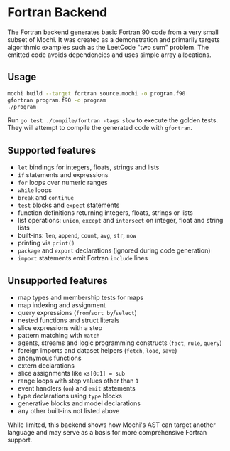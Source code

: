 # Fortran Backend

The Fortran backend generates basic Fortran 90 code from a very small subset of Mochi. It was created as a demonstration and primarily targets algorithmic examples such as the LeetCode "two sum" problem. The emitted code avoids dependencies and uses simple array allocations.

## Usage

```bash
mochi build --target fortran source.mochi -o program.f90
gfortran program.f90 -o program
./program
```

Run `go test ./compile/fortran -tags slow` to execute the golden tests. They will attempt to compile the generated code with `gfortran`.

## Supported features

- `let` bindings for integers, floats, strings and lists
- `if` statements and expressions
- `for` loops over numeric ranges
- `while` loops
- `break` and `continue`
- `test` blocks and `expect` statements
- function definitions returning integers, floats, strings or lists
- list operations: `union`, `except` and `intersect` on integer, float and string lists
- built-ins: `len`, `append`, `count`, `avg`, `str`, `now`
- printing via `print()`
- `package` and `export` declarations (ignored during code generation)
- `import` statements emit Fortran `include` lines

## Unsupported features

- map types and membership tests for maps
- map indexing and assignment
- query expressions (`from`/`sort by`/`select`)
- nested functions and struct literals
- slice expressions with a step
- pattern matching with `match`
- agents, streams and logic programming constructs (`fact`, `rule`, `query`)
- foreign imports and dataset helpers (`fetch`, `load`, `save`)
- anonymous functions
- extern declarations
- slice assignments like `xs[0:1] = sub`
- range loops with step values other than `1`
- event handlers (`on`) and `emit` statements
- type declarations using `type` blocks
- generative blocks and model declarations
- any other built-ins not listed above

While limited, this backend shows how Mochi's AST can target another language and may serve as a basis for more comprehensive Fortran support.
